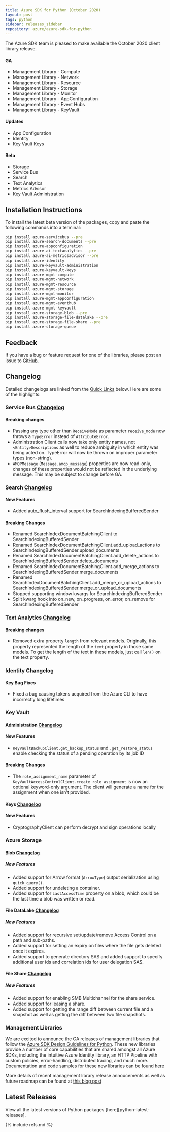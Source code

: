 ```yaml
---
title: Azure SDK for Python (October 2020)
layout: post
tags: python
sidebar: releases_sidebar
repository: azure/azure-sdk-for-python
---
```


The Azure SDK team is pleased to make available the October 2020 client library release.

#### GA

- Management Library - Compute
- Management Library - Network
- Management Library - Resource
- Management Library - Storage
- Management Library - Monitor
- Management Library - AppConfiguration
- Management Library - Event Hubs
- Management Library - KeyVault

#### Updates

- App Configuration
- Identity
- Key Vault Keys

#### Beta

- Storage
- Service Bus
- Search
- Text Analytics
- Metrics Advisor
- Key Vault Administration

## Installation Instructions

To install the latest beta version of the packages, copy and paste the following commands into a terminal:

```bash
pip install azure-servicebus --pre
pip install azure-search-documents --pre
pip install azure-appconfiguration
pip install azure-ai-textanalytics --pre
pip install azure-ai-metricsadvisor --pre
pip install azure-identity
pip install azure-keyvault-administration
pip install azure-keyvault-keys
pip install azure-mgmt-compute
pip install azure-mgmt-network
pip install azure-mgmt-resource
pip install azure-mgmt-storage
pip install azure-mgmt-monitor
pip install azure-mgmt-appconfiguration
pip install azure-mgmt-eventhub
pip install azure-mgmt-keyvault
pip install azure-storage-blob --pre
pip install azure-storage-file-datalake --pre
pip install azure-storage-file-share --pre
pip install azure-storage-queue
```

## Feedback

If you have a bug or feature request for one of the libraries, please post an issue to [GitHub](https://github.com/azure/azure-sdk-for-python/issues).

## Changelog

Detailed changelogs are linked from the [Quick Links](#quick-links) below. Here are some of the highlights:

### Service Bus [Changelog](https://github.com/Azure/azure-sdk-for-python/blob/main/sdk/servicebus/azure-servicebus/CHANGELOG.md)

#### Breaking changes

* Passing any type other than `ReceiveMode` as parameter `receive_mode` now throws a `TypeError` instead of `AttributeError`.
* Administration Client calls now take only entity names, not `<Entity>Descriptions` as well to reduce ambiguity in which entity was being acted on. TypeError will now be thrown on improper parameter types (non-string).
* `AMQPMessage` (`Message.amqp_message`) properties are now read-only, changes of these properties would not be reflected in the underlying message.  This may be subject to change before GA.

### Search [Changelog](https://github.com/Azure/azure-sdk-for-python/blob/main/sdk/search/azure-search-documents/CHANGELOG.md)

#### New Features

- Added auto_flush_interval support for SearchIndexingBufferedSender

#### Breaking Changes

- Renamed SearchIndexDocumentBatchingClient to SearchIndexingBufferedSender
- Renamed SearchIndexDocumentBatchingClient.add_upload_actions to SearchIndexingBufferedSender.upload_documents
- Renamed SearchIndexDocumentBatchingClient.add_delete_actions to SearchIndexingBufferedSender.delete_documents
- Renamed SearchIndexDocumentBatchingClient.add_merge_actions to SearchIndexingBufferedSender.merge_documents
- Renamed SearchIndexDocumentBatchingClient.add_merge_or_upload_actions to SearchIndexingBufferedSender.merge_or_upload_documents
- Stopped supporting window kwargs for SearchIndexingBufferedSender
- Split kwarg hook into on_new, on_progress, on_error, on_remove for SearchIndexingBufferedSender

### Text Analytics [Changelog](https://github.com/Azure/azure-sdk-for-python/blob/main/sdk/textanalytics/azure-ai-textanalytics/CHANGELOG.md#510b2-2020-10-06)

#### Breaking changes

* Removed extra property `length` from relevant models. Originally, this property represented the length of the `text` property in those same models. To get the length of the text in these models, just call `len()` on the text property.

### Identity [Changelog](https://github.com/Azure/azure-sdk-for-python/blob/main/sdk/identity/azure-identity/CHANGELOG.md#141-2020-10-07)

#### Key Bug Fixes
- Fixed a bug causing tokens acquired from the Azure CLI to have incorrectly long lifetimes

### Key Vault

#### Administration [Changelog](https://github.com/Azure/azure-sdk-for-python/blob/main/sdk/keyvault/azure-keyvault-administration/CHANGELOG.md#400b2-2020-10-06)

#### New Features
- `KeyVaultBackupClient.get_backup_status` and `.get_restore_status` enable checking the status of a pending operation by its job ID

#### Breaking Changes
- The `role_assignment_name` parameter of `KeyVaultAccessControlClient.create_role_assignment` is now an optional keyword-only argument. The client will generate a name for the assignment when one isn't provided.

#### Keys [Changelog](https://github.com/Azure/azure-sdk-for-python/blob/main/sdk/keyvault/azure-keyvault-keys/CHANGELOG.md#430-2020-10-06)

#### New Features
- CryptographyClient can perform decrypt and sign operations locally

### Azure Storage

#### Blob [Changelog](https://github.com/Azure/azure-sdk-for-python/blob/main/sdk/storage/azure-storage-blob/CHANGELOG.md)

##### New Features
- Added support for Arrow format (`ArrowType`) output serialization using `quick_query()`.
- Added support for undeleting a container.
- Added support for `LastAccessTime` property on a blob, which could be the last time a blob was written or read.

#### File DataLake [Changelog](https://github.com/Azure/azure-sdk-for-python/blob/main/sdk/storage/azure-storage-file-datalake/CHANGELOG.md)

##### New Features
- Added support for recursive set/update/remove Access Control on a path and sub-paths.
- Added support for setting an expiry on files where the file gets deleted once it expires.
- Added support to generate directory SAS and added support to specify additional user ids and correlation ids for user delegation SAS.

#### File Share [Changelog](https://github.com/Azure/azure-sdk-for-python/blob/main/sdk/storage/azure-storage-file-share/CHANGELOG.md)

##### New Features
- Added support for enabling SMB Multichannel for the share service.
- Added support for leasing a share.
- Added support for getting the range diff between current file and a snapshot as well as getting the diff between two file snapshots.

### Management Libraries
We are excited to announce the GA releases of management libraries that follow the [Azure SDK Design Guidelines for Python](https://azure.github.io/azure-sdk/python/guidelines/). These new libraries provide a number of core capabilities that are shared amongst all Azure SDKs, including the intuitive Azure Identity library, an HTTP Pipeline with custom policies, error-handling, distributed tracing, and much more. Documentation and code samples for these new libraries can be found [here](http://aka.ms/azsdk/python/mgmt)

More details of recent management library release annoucements as well as future roadmap can be found at [this blog post](https://aka.ms/azsdk/blog/octmgmtga)

## Latest Releases

View all the latest versions of Python packages [here][python-latest-releases].

{% include refs.md %}

